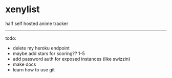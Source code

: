 # xenylist
half self hosted anime tracker

________________

todo:
- delete my heroku endpoint
- maybe add stars for scoring?? 1-5
- add password auth for exposed instances (like swizzin)
- make docs 
- learn how to use git

